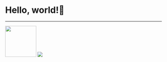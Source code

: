 <!DOCTYPE html>
<html lang="en">
<head>
    <meta charset="UTF-8">
    <meta http-equiv="X-UA-Compatible" content="IE=edge">
    <meta name="viewport" content="width=device-width, initial-scale=1.0">
    <title><h1>Hello, world!🥑</h1></title>
</head>
<body>
    <h1>Hello, world!🥑</h1>
    <hr>
    <img src="dotnet.svg" width="100px" >
    <img src="https://img.shields.io/badge/Android-3DDC84?style=flat-square&logo=Android&logoColor=white"/>

</body>
</html>
